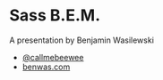 
# Sass B.E.M.

A presentation by Benjamin Wasilewski

* [@callmebeewee](http://www.twitter.com/callmebeewee)
* [benwas.com](http://www.benwas.com)

